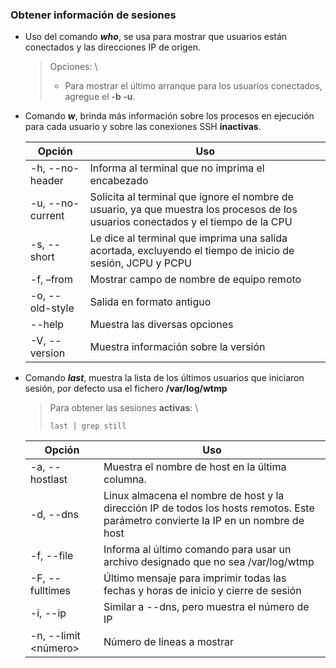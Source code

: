 ### Obtener información de sesiones

* Uso del comando ***who***, se usa para mostrar que usuarios están conectados y las direcciones IP de origen.
  > Opciones: \
  > * Para mostrar el último arranque para los usuarios conectados, agregue el **-b -u**.

* Comando ***w***, brinda más información sobre los procesos en ejecución para cada usuario y sobre las conexiones SSH **inactivas**.

  | Opción   | Uso              |
  |----------|------------------|
  | -h, --no-header | Informa al terminal que no imprima el encabezado |
  | -u, --no-current | Solicita al terminal que ignore el nombre de usuario, ya que muestra los procesos de los usuarios conectados y el tiempo de la CPU |
  | -s, --short | Le dice al terminal que imprima una salida acortada, excluyendo el tiempo de inicio de sesión, JCPU y PCPU |
  | -f, –from | Mostrar campo de nombre de equipo remoto |
  | -o, --old-style | Salida en formato antiguo |
  | --help | Muestra las diversas opciones |
  | -V, --version | Muestra información sobre la versión |
  
* Comando ***last***, muestra la lista de los últimos usuarios que iniciaron sesión, por defecto usa el fichero **/var/log/wtmp**
  > Para obtener las sesiones **activas**: \
  > ~~~
  > last | grep still
  > ~~~
  | Opción   | Uso              |
  |----------|------------------|
  | -a, --hostlast | Muestra el nombre de host en la última columna. |
  | -d, --dns | Linux almacena el nombre de host y la dirección IP de todos los hosts remotos. Este parámetro convierte la IP en un nombre de host |
  | -f, --file | Informa al último comando para usar un archivo designado que no sea /var/log/wtmp |
  | -F, --fulltimes | Último mensaje para imprimir todas las fechas y horas de inicio y cierre de sesión |
  | -i, --ip | Similar a --dns, pero muestra el número de IP |
  | -n, --limit <número> | Número de líneas a mostrar |
  

